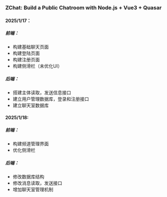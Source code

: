 ### ZChat: Build a Public Chatroom with Node.js + Vue3 + Quasar  

#### 2025/1/17：  
##### 前端：  
* 构建基础聊天页面
* 构建登陆页面
* 构建注册页面
* 构建侧滑栏（未优化UI）   

##### 后端：
* 搭建主体读取，发送信息接口
* 建立用户管理数据库，登录和注册接口
* 建立聊天室数据库    

#### 2025/1/18:    
##### 前端：
* 构建频道管理界面
* 优化侧滑栏    

##### 后端：  
* 修改数据库结构
* 修改消息读取，发送接口
* 增加聊天室管理机制